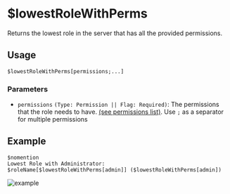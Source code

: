 # $lowestRoleWithPerms
Returns the lowest role in the server that has all the provided permissions.

## Usage
```
$lowestRoleWithPerms[permissions;...]
```

### Parameters
- `permissions` `(Type: Permission || Flag: Required)`: The permissions that the role needs to have. [(see permissions list)](/src/resources/permissions.md). Use `;` as a separator for multiple permissions

## Example
```
$nomention
Lowest Role with Administrator:  $roleName[$lowestRoleWithPerms[admin]] ($lowestRoleWithPerms[admin])
```

![example](https://user-images.githubusercontent.com/69215413/123529558-7c73e600-d6bf-11eb-9716-9f217ac1bac0.png)

